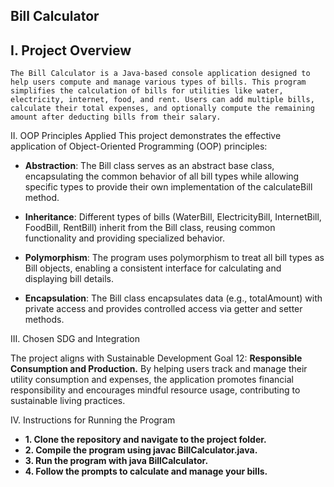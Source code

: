 ## Bill Calculator


## I. Project Overview

    The Bill Calculator is a Java-based console application designed to help users compute and manage various types of bills. This program simplifies the calculation of bills for utilities like water, electricity, internet, food, and rent. Users can add multiple bills, calculate their total expenses, and optionally compute the remaining amount after deducting bills from their salary.


II. OOP Principles Applied
This project demonstrates the effective application of Object-Oriented Programming (OOP) principles:

* ****Abstraction****: The Bill class serves as an abstract base class, encapsulating the common behavior of all bill types while allowing specific types to provide their own implementation of the calculateBill method.

* ****Inheritance****: Different types of bills (WaterBill, ElectricityBill, InternetBill, FoodBill, RentBill) inherit from the Bill class, reusing common functionality and providing specialized behavior.

* ****Polymorphism****: The program uses polymorphism to treat all bill types as Bill objects, enabling a consistent interface for calculating and displaying bill details.

* ****Encapsulation****: The Bill class encapsulates data (e.g., totalAmount) with private access and provides controlled access via getter and setter methods.


III. Chosen SDG and Integration

  The project aligns with Sustainable Development Goal 12: **Responsible Consumption and Production.** By helping users track and manage their utility consumption and expenses, the application promotes financial responsibility and encourages mindful resource usage, contributing to sustainable living practices.


IV. Instructions for Running the Program

* **1. Clone the repository and navigate to the project folder.**
* **2. Compile the program using javac BillCalculator.java.**
* **3. Run the program with java BillCalculator.**
* **4. Follow the prompts to calculate and manage your bills.**
